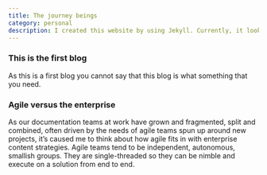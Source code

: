 ```yaml
---
title: The journey beings
category: personal
description: I created this website by using Jekyll. Currently, it looks very basic. But, going forward it will have offer lots of functionalities, content, and courses.
---
```


### This is the first blog
As this is a first blog you cannot say that this blog is what something that you need.

### Agile versus the enterprise

As our documentation teams at work have grown and fragmented, split and combined, often driven by the needs of agile teams spun up around new projects, it’s caused me to think about how agile fits in with enterprise content strategies. Agile teams tend to be independent, autonomous, smallish groups. They are single-threaded so they can be nimble and execute on a solution from end to end.